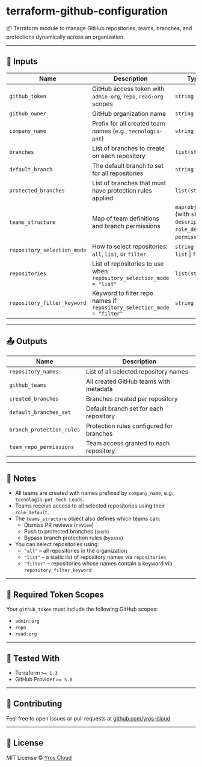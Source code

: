 # terraform-github-configuration

📦 Terraform module to manage GitHub repositories, teams, branches, and protections dynamically across an organization.

---

## 🔧 Inputs

| Name                        | Description                                                                 | Type                                                                                       | Required |
|-----------------------------|-----------------------------------------------------------------------------|--------------------------------------------------------------------------------------------|----------|
| `github_token`              | GitHub access token with `admin:org`, `repo`, `read:org` scopes             | `string`                                                                                   | ✅ Yes   |
| `github_owner`              | GitHub organization name                                                    | `string`                                                                                   | ✅ Yes   |
| `company_name`              | Prefix for all created team names (e.g., `tecnologia-pnt`)                 | `string`                                                                                   | ✅ Yes   |
| `branches`                  | List of branches to create on each repository                               | `list(string)`                                                                             | ✅ Yes   |
| `default_branch`            | The default branch to set for all repositories                              | `string`                                                                                   | ✅ Yes   |
| `protected_branches`        | List of branches that must have protection rules applied                    | `list(string)`                                                                             | ✅ Yes   |
| `teams_structure`           | Map of team definitions and branch permissions                              | `map(object)` (with `slug`, `description`, `role_default`, `permissions`)                 | ✅ Yes   |
| `repository_selection_mode` | How to select repositories: `all`, `list`, or `filter`                      | `string` (`all` \| `list` \| `filter`)                                                     | ✅ Yes   |
| `repositories`              | List of repositories to use when `repository_selection_mode = "list"`       | `list(string)`                                                                             | ❌ No    |
| `repository_filter_keyword`| Keyword to filter repo names if `repository_selection_mode = "filter"`       | `string`                                                                                   | ❌ No    |

---

## 📤 Outputs

| Name                    | Description                                                |
|-------------------------|------------------------------------------------------------|
| `repository_names`      | List of all selected repository names                      |
| `github_teams`          | All created GitHub teams with metadata                    |
| `created_branches`      | Branches created per repository                           |
| `default_branches_set`  | Default branch set for each repository                    |
| `branch_protection_rules` | Protection rules configured for branches                  |
| `team_repo_permissions` | Team access granted to each repository                    |

---

## 🧠 Notes

- All teams are created with names prefixed by `company_name`, e.g., `tecnologia-pnt-Tech-Leads`.
- Teams receive access to all selected repositories using their `role_default`.
- The `teams_structure` object also defines which teams can:
  - Dismiss PR reviews (`review`)
  - Push to protected branches (`push`)
  - Bypass branch protection rules (`bypass`)
- You can select repositories using:
  - `"all"` – all repositories in the organization
  - `"list"` – a static list of repository names via `repositories`
  - `"filter"` – repositories whose names contain a keyword via `repository_filter_keyword`

---

## 🔐 Required Token Scopes

Your `github_token` must include the following GitHub scopes:

- `admin:org`
- `repo`
- `read:org`

---

## 🧪 Tested With

- Terraform `>= 1.3`
- GitHub Provider `>= 5.0`

---

## 🤝 Contributing

Feel free to open issues or pull requests at [github.com/yros-cloud](https://github.com/yros-cloud)

---

## 🧾 License

MIT License © [Yros Cloud](https://yros.cloud)
